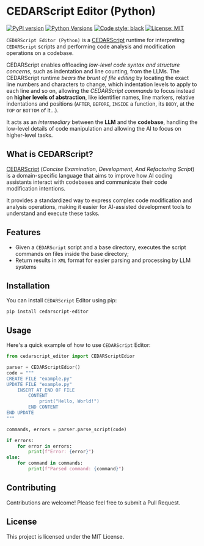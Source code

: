 # CEDARScript Editor (Python)

[![PyPI version](https://badge.fury.io/py/cedarscript-editor.svg)](https://pypi.org/project/cedarscript-editor/)
[![Python Versions](https://img.shields.io/pypi/pyversions/cedarscript-editor.svg)](https://pypi.org/project/cedarscript-editor/)
[![Code style: black](https://img.shields.io/badge/code%20style-black-000000.svg)](https://github.com/psf/black)
[![License: MIT](https://img.shields.io/badge/License-MIT-yellow.svg)](https://opensource.org/licenses/MIT)

`CEDARScript Editor (Python)` is a [CEDARScript](https://github.com/CEDARScript/cedarscript-grammar#readme) runtime
for interpreting `CEDARScript` scripts and performing code analysis and modification operations on a codebase.

CEDARScript enables offloading _low-level code syntax and structure concerns_, such as indentation and line counting,
from the LLMs.
The CEDARScript runtime _bears the brunt of file editing_ by locating the exact line numbers and characters to change,
which indentation levels to apply to each line and so on, allowing the _CEDARScript commands_ to focus instead on 
**higher levels of abstraction**, like identifier names, line markers, relative indentations and positions
(`AFTER`, `BEFORE`, `INSIDE` a function, its `BODY`, at the `TOP` or `BOTTOM` of it...).

It acts as an _intermediary_ between the **LLM** and the **codebase**, handling the low-level details of code
manipulation and allowing the AI to focus on higher-level tasks.

## What is CEDARScript?

[CEDARScript](https://github.com/CEDARScript/cedarscript-grammar#readme) (_Concise Examination, Development, And Refactoring Script_)
is a domain-specific language that aims to improve how AI coding assistants interact with codebases and communicate
their code modification intentions.

It provides a standardized way to express complex code modification and analysis operations, making it easier for
AI-assisted development tools to understand and execute these tasks.

## Features

- Given a `CEDARScript` script and a base directory, executes the script commands on files inside the base directory;
- Return results in `XML` format for easier parsing and processing by LLM systems

## Installation

You can install `CEDARScript` Editor using pip:

```
pip install cedarscript-editor
```

## Usage

Here's a quick example of how to use `CEDARScript` Editor:

```python
from cedarscript_editor import CEDARScriptEdior

parser = CEDARScriptEdior()
code = """
CREATE FILE "example.py"
UPDATE FILE "example.py"
    INSERT AT END OF FILE
        CONTENT
            print("Hello, World!")
        END CONTENT
END UPDATE
"""

commands, errors = parser.parse_script(code)

if errors:
    for error in errors:
        print(f"Error: {error}")
else:
    for command in commands:
        print(f"Parsed command: {command}")
```

## Contributing

Contributions are welcome! Please feel free to submit a Pull Request.

## License

This project is licensed under the MIT License.
